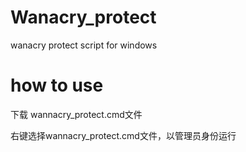 # Wanacry_protect
wanacry protect script for windows

# how to use

下载 wannacry_protect.cmd文件

右键选择wannacry_protect.cmd文件，以管理员身份运行

